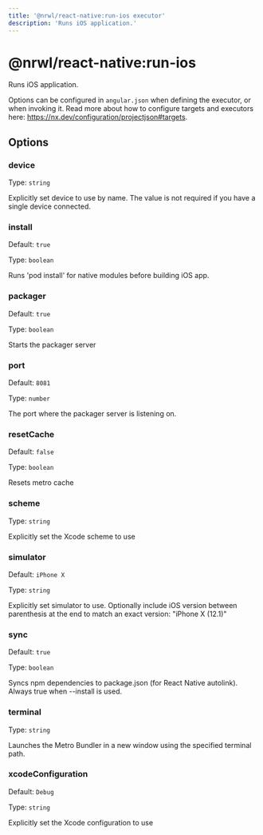 ```yaml
---
title: '@nrwl/react-native:run-ios executor'
description: 'Runs iOS application.'
---
```


# @nrwl/react-native:run-ios

Runs iOS application.

Options can be configured in `angular.json` when defining the executor, or when invoking it. Read more about how to configure targets and executors here: https://nx.dev/configuration/projectjson#targets.

## Options

### device

Type: `string`

Explicitly set device to use by name. The value is not required if you have a single device connected.

### install

Default: `true`

Type: `boolean`

Runs 'pod install' for native modules before building iOS app.

### packager

Default: `true`

Type: `boolean`

Starts the packager server

### port

Default: `8081`

Type: `number`

The port where the packager server is listening on.

### resetCache

Default: `false`

Type: `boolean`

Resets metro cache

### scheme

Type: `string`

Explicitly set the Xcode scheme to use

### simulator

Default: `iPhone X`

Type: `string`

Explicitly set simulator to use. Optionally include iOS version between parenthesis at the end to match an exact version: "iPhone X (12.1)"

### sync

Default: `true`

Type: `boolean`

Syncs npm dependencies to package.json (for React Native autolink). Always true when --install is used.

### terminal

Type: `string`

Launches the Metro Bundler in a new window using the specified terminal path.

### xcodeConfiguration

Default: `Debug`

Type: `string`

Explicitly set the Xcode configuration to use

